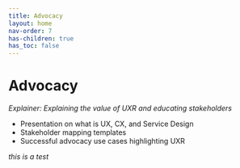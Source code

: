 ```yaml
---
title: Advocacy
layout: home
nav-order: 7
has-children: true
has_toc: false
---
```


# Advocacy 
_Explainer: Explaining the value of UXR and educating stakeholders_
* Presentation on what is UX, CX, and Service Design 
* Stakeholder mapping templates 
* Successful advocacy use cases highlighting UXR

_this is a test_
